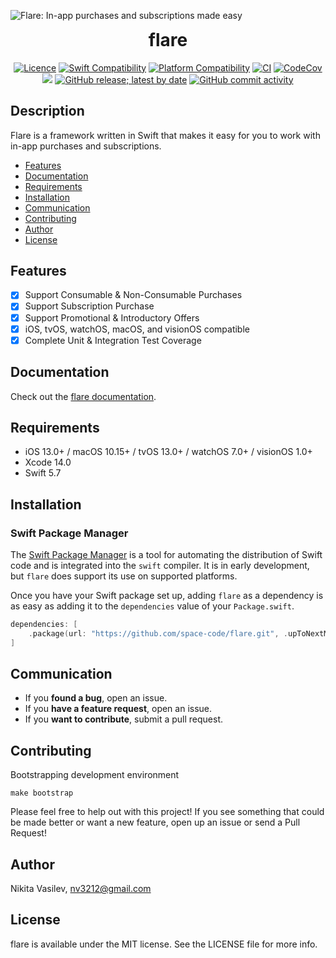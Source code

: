 ![Flare: In-app purchases and subscriptions made easy](https://raw.githubusercontent.com/space-code/flare/dev/Resources/flare.png)

<h1 align="center" style="margin-top: 0px;">flare</h1>

<p align="center">
<a href="https://github.com/space-code/flare/blob/main/LICENSE"><img alt="Licence" src="https://img.shields.io/cocoapods/l/service-core.svg?style=flat"></a> 
<a href="https://swiftpackageindex.com/space-code/flare"><img alt="Swift Compatibility" src="https://img.shields.io/endpoint?url=https%3A%2F%2Fswiftpackageindex.com%2Fapi%2Fpackages%2Fspace-code%2Fflare%2Fbadge%3Ftype%3Dswift-versions"/></a> 
<a href="https://swiftpackageindex.com/space-code/flare"><img alt="Platform Compatibility" src="https://img.shields.io/endpoint?url=https%3A%2F%2Fswiftpackageindex.com%2Fapi%2Fpackages%2Fspace-code%2Fflare%2Fbadge%3Ftype%3Dplatforms"/></a> 
<a href="https://github.com/space-code/flare"><img alt="CI" src="https://github.com/space-code/flare/actions/workflows/ci.yml/badge.svg?branch=main"></a>
<a href="https://codecov.io/gh/space-code/flare"><img alt="CodeCov" src="https://codecov.io/gh/space-code/flare/graph/badge.svg?token=WUWUSKQZWY"></a>
<a href="https://github.com/apple/swift-package-manager" alt="Flare on Swift Package Manager" title="Flare on Swift Package Manager"><img src="https://img.shields.io/badge/Swift%20Package%20Manager-compatible-brightgreen.svg" /></a>
<a href="https://codecov.io/gh/space-code/flare"><img alt="GitHub release; latest by date" src="https://img.shields.io/github/v/release/space-code/flare"></a>
<a href="https://codecov.io/gh/space-code/flare"><img alt="GitHub commit activity" src="https://img.shields.io/github/commit-activity/m/space-code/flare"></a>
</p>

## Description
Flare is a framework written in Swift that makes it easy for you to work with in-app purchases and subscriptions.

- [Features](#features)
- [Documentation](#documentation)
- [Requirements](#requirements)
- [Installation](#installation)
- [Communication](#communication)
- [Contributing](#contributing)
- [Author](#author)
- [License](#license)

## Features
- [x] Support Consumable & Non-Consumable Purchases
- [x] Support Subscription Purchase
- [x] Support Promotional & Introductory Offers
- [x] iOS, tvOS, watchOS, macOS, and visionOS compatible
- [x] Complete Unit & Integration Test Coverage

## Documentation
Check out the [flare documentation](https://space-code.github.io/flare/documentation/flare/).

## Requirements
- iOS 13.0+ / macOS 10.15+ / tvOS 13.0+ / watchOS 7.0+ / visionOS 1.0+
- Xcode 14.0
- Swift 5.7

## Installation
### Swift Package Manager

The [Swift Package Manager](https://swift.org/package-manager/) is a tool for automating the distribution of Swift code and is integrated into the `swift` compiler. It is in early development, but `flare` does support its use on supported platforms.

Once you have your Swift package set up, adding `flare` as a dependency is as easy as adding it to the `dependencies` value of your `Package.swift`.

```swift
dependencies: [
    .package(url: "https://github.com/space-code/flare.git", .upToNextMajor(from: "2.0.0"))
]
```

## Communication
- If you **found a bug**, open an issue.
- If you **have a feature request**, open an issue.
- If you **want to contribute**, submit a pull request.

## Contributing
Bootstrapping development environment

```
make bootstrap
```

Please feel free to help out with this project! If you see something that could be made better or want a new feature, open up an issue or send a Pull Request!

## Author
Nikita Vasilev, nv3212@gmail.com

## License
flare is available under the MIT license. See the LICENSE file for more info.
